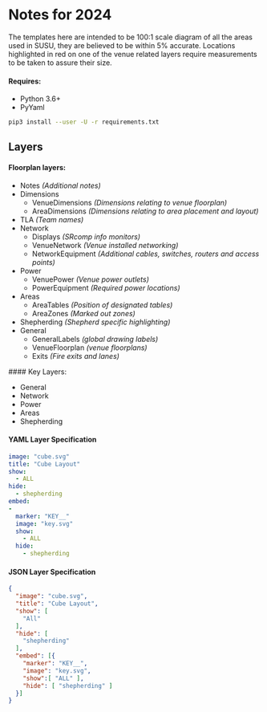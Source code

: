 # Notes for 2024

The templates here are intended to be 100:1 scale diagram of all the areas used in SUSU, they are believed to be within 5% accurate.
Locations highlighted in red on one of the venue related layers require measurements to be taken to assure their size.

#### Requires:
- Python 3.6+
- PyYaml

```bash
pip3 install --user -U -r requirements.txt
```

## Layers
#### Floorplan layers:
- Notes *(Additional notes)*
- Dimensions
  - VenueDimensions *(Dimensions relating to venue floorplan)*
  - AreaDimensions *(Dimensions relating to area placement and layout)*
- TLA *(Team names)*
- Network
  - Displays *(SRcomp info monitors)*
  - VenueNetwork *(Venue installed networking)*
  - NetworkEquipment *(Additional cables, switches, routers and access points)*
- Power
  - VenuePower *(Venue power outlets)*
  - PowerEquipment *(Required power locations)*
- Areas
  - AreaTables *(Position of designated tables)*
  - AreaZones *(Marked out zones)*
- Shepherding *(Shepherd specific highlighting)*
- General
  - GeneralLabels *(global drawing labels)*
  - VenueFloorplan *(venue floorplans)*
  - Exits *(Fire exits and lanes)*


#### Key Layers:
- General
- Network
- Power
- Areas
- Shepherding


#### YAML Layer Specification
```yaml
image: "cube.svg"
title: "Cube Layout"
show:
  - ALL
hide:
  - shepherding
embed:
-
  marker: "KEY__"
  image: "key.svg"
  show:
    - ALL
  hide:
    - shepherding
```

#### JSON Layer Specification
```json
{
  "image": "cube.svg",
  "title": "Cube Layout",
  "show": [
    "All"
  ],
  "hide": [
    "shepherding"
  ],
  "embed": [{
    "marker": "KEY__",
    "image": "key.svg",
    "show":[ "ALL" ],
    "hide": [ "shepherding" ]
  }]
}
```
